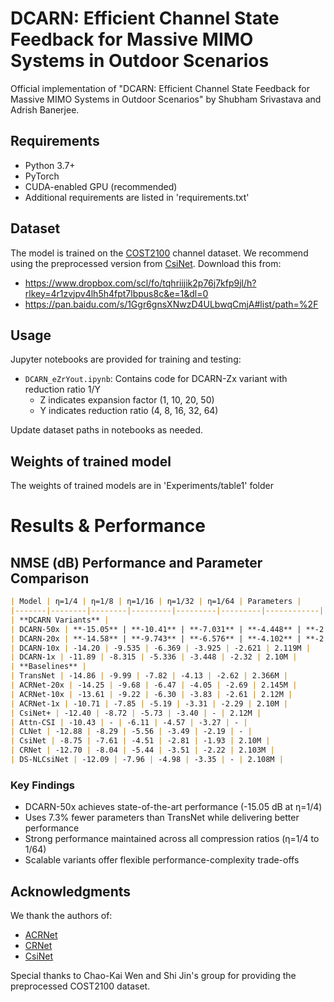 # DCARN: Efficient Channel State Feedback for Massive MIMO Systems in Outdoor Scenarios

Official implementation of "DCARN: Efficient Channel State Feedback for Massive MIMO Systems in Outdoor Scenarios" by Shubham Srivastava and Adrish Banerjee.

## Requirements

- Python 3.7+
- PyTorch
- CUDA-enabled GPU (recommended)
- Additional requirements are listed in 'requirements.txt'


## Dataset

The model is trained on the [COST2100](https://ieeexplore.ieee.org/document/6393523) channel dataset. We recommend using the preprocessed version from [CsiNet](https://ieeexplore.ieee.org/document/8322184). Download this from:
- https://www.dropbox.com/scl/fo/tqhriijik2p76j7kfp9jl/h?rlkey=4r1zvjpv4lh5h4fpt7lbpus8c&e=1&dl=0
- https://pan.baidu.com/s/1Ggr6gnsXNwzD4ULbwqCmjA#list/path=%2F

## Usage

Jupyter notebooks are provided for training and testing:
- `DCARN_eZrYout.ipynb`: Contains code for DCARN-Zx variant with reduction ratio 1/Y
  - Z indicates expansion factor (1, 10, 20, 50)  
  - Y indicates reduction ratio (4, 8, 16, 32, 64)

Update dataset paths in notebooks as needed.

## Weights of trained model
The weights of trained models are in 'Experiments/table1' folder


# Results & Performance

## NMSE (dB) Performance and Parameter Comparison
```markdown
| Model | η=1/4 | η=1/8 | η=1/16 | η=1/32 | η=1/64 | Parameters |
|-------|--------|--------|---------|---------|---------|------------|
| **DCARN Variants** |
| DCARN-50x | **-15.05** | **-10.41** | **-7.031** | **-4.448** | **-2.864** | 2.194M |
| DCARN-20x | **-14.58** | **-9.743** | **-6.576** | **-4.102** | **-2.701** | 2.137M |
| DCARN-10x | -14.20 | -9.535 | -6.369 | -3.925 | -2.621 | 2.119M |
| DCARN-1x | -11.89 | -8.315 | -5.336 | -3.448 | -2.32 | 2.10M |
| **Baselines** |
| TransNet | -14.86 | -9.99 | -7.82 | -4.13 | -2.62 | 2.366M |
| ACRNet-20x | -14.25 | -9.68 | -6.47 | -4.05 | -2.69 | 2.145M |
| ACRNet-10x | -13.61 | -9.22 | -6.30 | -3.83 | -2.61 | 2.12M |
| ACRNet-1x | -10.71 | -7.85 | -5.19 | -3.31 | -2.29 | 2.10M |
| CsiNet+ | -12.40 | -8.72 | -5.73 | -3.40 | - | 2.12M |
| Attn-CSI | -10.43 | - | -6.11 | -4.57 | -3.27 | - |
| CLNet | -12.88 | -8.29 | -5.56 | -3.49 | -2.19 | - |
| CsiNet | -8.75 | -7.61 | -4.51 | -2.81 | -1.93 | 2.10M |
| CRNet | -12.70 | -8.04 | -5.44 | -3.51 | -2.22 | 2.103M |
| DS-NLCsiNet | -12.09 | -7.96 | -4.98 | -3.35 | - | 2.108M |
```

### Key Findings
- DCARN-50x achieves state-of-the-art performance (-15.05 dB at η=1/4)
- Uses 7.3% fewer parameters than TransNet while delivering better performance
- Strong performance maintained across all compression ratios (η=1/4 to 1/64)
- Scalable variants offer flexible performance-complexity trade-offs

## Acknowledgments 

We thank the authors of:
- [ACRNet](https://github.com/Kylin9511/ACRNet)
- [CRNet](https://github.com/Kylin9511/CRNet)
- [CsiNet](https://github.com/sydney222/Python_CsiNet)

Special thanks to Chao-Kai Wen and Shi Jin's group for providing the preprocessed COST2100 dataset.

```

